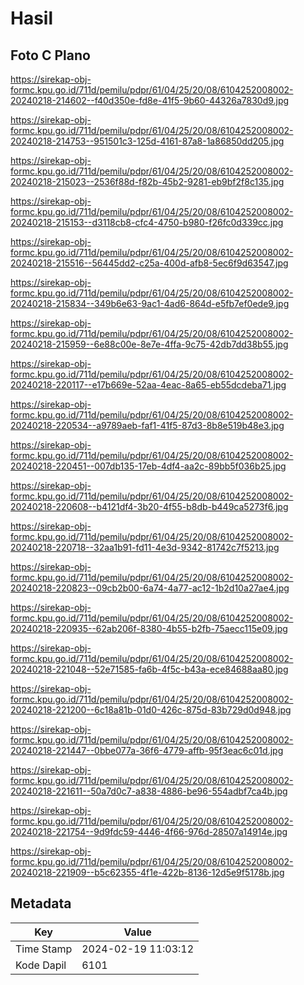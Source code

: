 # Hasil

## Foto C Plano

https://sirekap-obj-formc.kpu.go.id/711d/pemilu/pdpr/61/04/25/20/08/6104252008002-20240218-214602--f40d350e-fd8e-41f5-9b60-44326a7830d9.jpg

https://sirekap-obj-formc.kpu.go.id/711d/pemilu/pdpr/61/04/25/20/08/6104252008002-20240218-214753--951501c3-125d-4161-87a8-1a86850dd205.jpg

https://sirekap-obj-formc.kpu.go.id/711d/pemilu/pdpr/61/04/25/20/08/6104252008002-20240218-215023--2536f88d-f82b-45b2-9281-eb9bf2f8c135.jpg

https://sirekap-obj-formc.kpu.go.id/711d/pemilu/pdpr/61/04/25/20/08/6104252008002-20240218-215153--d3118cb8-cfc4-4750-b980-f26fc0d339cc.jpg

https://sirekap-obj-formc.kpu.go.id/711d/pemilu/pdpr/61/04/25/20/08/6104252008002-20240218-215516--56445dd2-c25a-400d-afb8-5ec6f9d63547.jpg

https://sirekap-obj-formc.kpu.go.id/711d/pemilu/pdpr/61/04/25/20/08/6104252008002-20240218-215834--349b6e63-9ac1-4ad6-864d-e5fb7ef0ede9.jpg

https://sirekap-obj-formc.kpu.go.id/711d/pemilu/pdpr/61/04/25/20/08/6104252008002-20240218-215959--6e88c00e-8e7e-4ffa-9c75-42db7dd38b55.jpg

https://sirekap-obj-formc.kpu.go.id/711d/pemilu/pdpr/61/04/25/20/08/6104252008002-20240218-220117--e17b669e-52aa-4eac-8a65-eb55dcdeba71.jpg

https://sirekap-obj-formc.kpu.go.id/711d/pemilu/pdpr/61/04/25/20/08/6104252008002-20240218-220534--a9789aeb-faf1-41f5-87d3-8b8e519b48e3.jpg

https://sirekap-obj-formc.kpu.go.id/711d/pemilu/pdpr/61/04/25/20/08/6104252008002-20240218-220451--007db135-17eb-4df4-aa2c-89bb5f036b25.jpg

https://sirekap-obj-formc.kpu.go.id/711d/pemilu/pdpr/61/04/25/20/08/6104252008002-20240218-220608--b4121df4-3b20-4f55-b8db-b449ca5273f6.jpg

https://sirekap-obj-formc.kpu.go.id/711d/pemilu/pdpr/61/04/25/20/08/6104252008002-20240218-220718--32aa1b91-fd11-4e3d-9342-81742c7f5213.jpg

https://sirekap-obj-formc.kpu.go.id/711d/pemilu/pdpr/61/04/25/20/08/6104252008002-20240218-220823--09cb2b00-6a74-4a77-ac12-1b2d10a27ae4.jpg

https://sirekap-obj-formc.kpu.go.id/711d/pemilu/pdpr/61/04/25/20/08/6104252008002-20240218-220935--62ab206f-8380-4b55-b2fb-75aecc115e09.jpg

https://sirekap-obj-formc.kpu.go.id/711d/pemilu/pdpr/61/04/25/20/08/6104252008002-20240218-221048--52e71585-fa6b-4f5c-b43a-ece84688aa80.jpg

https://sirekap-obj-formc.kpu.go.id/711d/pemilu/pdpr/61/04/25/20/08/6104252008002-20240218-221200--6c18a81b-01d0-426c-875d-83b729d0d948.jpg

https://sirekap-obj-formc.kpu.go.id/711d/pemilu/pdpr/61/04/25/20/08/6104252008002-20240218-221447--0bbe077a-36f6-4779-affb-95f3eac6c01d.jpg

https://sirekap-obj-formc.kpu.go.id/711d/pemilu/pdpr/61/04/25/20/08/6104252008002-20240218-221611--50a7d0c7-a838-4886-be96-554adbf7ca4b.jpg

https://sirekap-obj-formc.kpu.go.id/711d/pemilu/pdpr/61/04/25/20/08/6104252008002-20240218-221754--9d9fdc59-4446-4f66-976d-28507a14914e.jpg

https://sirekap-obj-formc.kpu.go.id/711d/pemilu/pdpr/61/04/25/20/08/6104252008002-20240218-221909--b5c62355-4f1e-422b-8136-12d5e9f5178b.jpg


## Metadata

| Key        | Value               |
| ---------- | ------------------- |
| Time Stamp | 2024-02-19 11:03:12 |
| Kode Dapil | 6101                |



